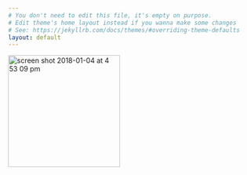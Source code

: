 ```yaml
---
# You don't need to edit this file, it's empty on purpose.
# Edit theme's home layout instead if you wanna make some changes
# See: https://jekyllrb.com/docs/themes/#overriding-theme-defaults
layout: default
---
```


<img width="228" alt="screen shot 2018-01-04 at 4 53 09 pm" src="https://user-images.githubusercontent.com/14815045/34591088-cae88680-f16f-11e7-8764-eb146c12e903.png">


